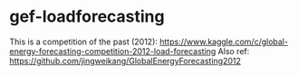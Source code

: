 # gef-loadforecasting
This is a competition of the past (2012): https://www.kaggle.com/c/global-energy-forecasting-competition-2012-load-forecasting
Also ref: https://github.com/jingweikang/GlobalEnergyForecasting2012
